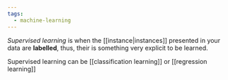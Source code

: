 ```yaml
---
tags:
  - machine-learning
---
```

*Supervised learning* is when the [[instance|instances]] presented in your data are **labelled**, thus, their is something very explicit to be learned.

Supervised learning can be [[classification learning]] or [[regression learning]]